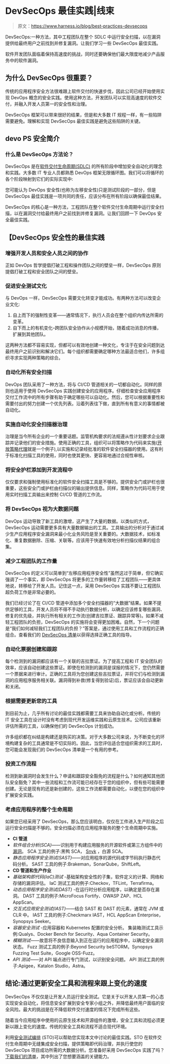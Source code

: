 # DevSecOps 最佳实践|线束

> 原文：<https://www.harness.io/blog/best-practices-devsecops>

DevSecOps:一种方法，其中工程团队在整个 SDLC 中运行安全扫描，以在漏洞提供给最终用户之前找到并修复漏洞。让我们学习一些 DevSecOps 最佳实践。

软件开发团队面临着保持高速度的挑战，同时还要确保他们最大限度地减少产品服务中的软件漏洞。

## **为什么 DevSecOps 很重要？**

传统的应用程序安全方法很难跟上软件交付的快速步伐，因此公司已经开始使用实现 DevOps 概念的安全实践。使用这种方法，开发团队可以实现高速度的软件交付，并融入开发人员第一的安全性和治理。

DevSecOps 框架可以带来很好的结果，但是和大多数 IT 规程一样，有一些陷阱需要避免。理解和实现 DevSecOps 最佳实践是避免这些陷阱的关键。

## **devo PS 安全简介**

### **什么是 DevSecOps 方法论？**

DevSecOps 是在[软件交付生命周期(SDLC)](https://harness.io/blog/devops/software-development-life-cycle/) 的所有阶段中增加安全自动化的理念和实践。大多数 IT 专业人员都熟悉 DevOps 框架无限循环图。我们可以将循环的各个阶段映射到它们的实际实现中:

您可能认为 DevOps 安全性(也称为左移安全性)只是测试阶段的一部分，但是 DevSecOps 最佳实践是一项共同的责任，应该分布在所有阶段以确保最佳结果。

DevSecOps 的核心是一种方法，工程团队在整个软件交付生命周期中运行安全扫描，以在漏洞交付给最终用户之前找到并修复漏洞。让我们回顾一下 DevOps 安全最佳实践。

## 【DevSecOps 安全性的最佳实践

### 增强开发人员和安全人员之间的协作

正如 DevOps 哲学提倡打破工程和操作团队之间的壁垒一样，DevSecOps 原则提倡打破工程和安全团队之间的壁垒。

### 促进安全测试文化

与 DevOps 一样，DevSecOps 需要文化转变才能成功。有两种方法可以改变企业文化:

1.  自上而下的强制性变革——通常情况下，执行人员会在整个组织内传达所需的变革。
2.  自下而上的有机变化–跨团队安全协作从小规模开始，随着成功消息的传播，扩展到其他团队。

这两种方法都不容易实现，但都可以有效地创建一种文化，专注于在安全问题到达最终用户之前识别和解决它们。每个组织都需要确定哪种方法最适合他们，许多组织寻求实现两种策略的综合。

### 自动化所有安全扫描

DevOps 团队采用了一种方法，将与 CI/CD 管道相关的一切都自动化。同样的原则也适用于使用 DevSecOps 实践创建安全的应用程序。仔细检查安全应用程序交付工作流中的所有步骤有助于确定哪些可以自动化。然后，您可以根据重要性和需要付出的努力创建一个优先列表。沿着列表往下做，直到所有有意义的事情都被自动化。

### 实施自动化安全扫描器治理

治理是当今所有企业的一个重要话题。监管机构要求的法规遵从性计划要求企业跟踪并记录他们的安全措施。使用正确的工具，组织可以将策略作为代码来实施([开放策略代理](https://harness.io/blog/continuous-delivery/policy-enforced-pipeline-opa/)就是一个例子),以实施和记录经批准的软件安全扫描器的使用。这有利于标准化扫描工具的使用，同时也使其更快、更容易地通过合规性审核。

### 将安全护栏添加到开发流程中

仅仅要求和强制使用标准化的软件安全扫描工具是不够的。提供安全门或护栏也很重要，这些安全门或护栏由扫描仪的输出提供信息。同样，策略作为代码可用于使用实时扫描工具输出来控制 CI/CD 管道的工作流。

### 将 DevSecOps 视为大数据问题

DevOps 运动导致了新工具的激增，这产生了大量的数据。以类似的方式，DevSecOps 运动需要更多具有大量数据输出的工具。工具输出的分析对于通过减少生产应用程序安全漏洞来最小化业务风险是至关重要的。大数据技术，如标准化、重复数据删除、压缩、关联等。应该用于快速有效地分析扫描仪结果的组合集。

### 减少工程团队的工作量

DevSecOps 的定义可以简单到“左移应用程序安全性”虽然这过于简单，但它确实强调了一个事实，即 DevSecOps 将更多的工作量转移给了工程团队——更具体地说，转移给了开发人员。记住这一点，采用 DevSecOps 实践不要让工程团队超负荷工作是非常必要的。

我们已经讨论了在 CI/CD 管道中添加多个安全扫描器的“大数据”结果。如果不提供足够的工具，开发人员将不得不手动执行数据分析，以确定应该修复哪些漏洞、修复的优先级，并执行所有相关的工作流(创建吉拉票证、跟踪异常等)。如果不减轻工程团队的负担，DevSecOps 的实施将会变得更加困难。自然，下一个问题是“我们如何减轻我们工程团队的负担？”答案是，通过使用工具和工作流程的正确组合。查看我们的 [DevSecOps 清单](https://harness.io/learn/ebooks/devsecops-tool-checklist')以获得选择正确工具的指导。

### 自动化票据创建和跟踪

每个检测到的漏洞都应该有一个关联的吉拉票证。为了提高工程和 IT 安全团队的效率，应该自动创建这些票证。即使在检测到的漏洞是误报的情况下，您仍然需要一个票据来进行审计。正确的工具将为您创建这些吉拉票证，并将它们与检测到漏洞的应用程序服务相关联。漏洞得到补救(修复得到验证)后，票证应该会自动更新和关闭。

### 根据需要更新您的工具

到目前为止，几乎所有讨论的最佳实践都需要工具来协助自动化或分析。传统的 IT 安全工具在设计时没有考虑到现代开发运维实践和云原生技术。公司应该重新评估所需的工具，以确保他们的 DevSecOps 计划成功。

许多组织都在纠结是构建还是购买的决策。对于大多数公司来说，为不断变化的环境构建复杂的工具通常是不切实际的。因此，当您评估适合您组织需求的工具时，您可能会发现我们的 DevSecOps 清单是一个有用的参考。

### 投资工作流程

检测到新漏洞时会发生什么？申请和跟踪安全豁免的流程是什么？如何通知其他团队安全豁免？其中一些流程和工作流可能已经存在于您的组织中，但有些可能需要创建。无论是现有的还是新创建的，这些工作流都需要自动化，以便在您的组织中扩展安全实践。

### 考虑应用程序的整个生命周期

如果您已经采用了 DevSecOps，那么您应该明白，仅仅在工件进入生产阶段之后运行安全扫描是不够的。安全扫描必须在应用程序服务的整个生命周期中实施。

*   **CI 管道**
*   *软件组合分析(SCA)*——识别用于构建应用服务的开源软件或第三方组件中的[漏洞](https://harness.io/blog/devops/vulnerability-scanning-ci-cd-pipeline/)。
    SCA 工具的例子:黑鸭 SCA， [Snyk](https://harness.io/blog/continuous-delivery/snyk-harness-vulnerabilities/) ，白源 SCA。
*   *静态应用程序安全测试(SAST)*——对应用程序的源代码或字节码执行静态代码分析。
    SAST 工具的例子:Brakeman，SonarQube，ShiftLeft。
*   **CD 管道和生产作业**
*   *基础架构即代码(IaC)测试* -基础架构安全性的子集，软件定义的计算、网络和存储的漏洞评估。
    IaC 测试工具的例子:Checkov，TFLint，Terrafirma。
*   *动态应用程序安全测试(DAST)* -在运行时分析应用程序，以确定是否存在漏洞。
    DAST 工具的例子:MicroFocus Fortify、OWASP ZAP、HCL AppScan。
*   *交互式应用安全测试(IAST)*——结合 SAST 和 DAST 的元素，通常在 JVM 或 CLR 中。
    IAST 工具的例子:Checkmarx IAST，HCL AppScan Enterprise，Synopsys Seeker。
*   *容器安全测试* -应用容器和 Kubernetes 配置的安全分析。
    集装箱测试工具示例:Qualys、Docker Bench for Security、Aqua Container Security。
*   *模糊测试*——故意将不良信息输入到正在运行的应用程序中，以确定安全漏洞状态。
    Fuzz 测试工具的例子:Beyond Security beSTORM，Synopsys Fuzzing Test Suite，Google OSS-Fuzz。
*   *API 测试*——对 API 端点进行专门测试，以识别安全问题。
    API 测试工具的例子:Apigee，Katalon Studio，Astra。

## **结论:通过更新安全工具和流程来跟上变化的速度**

DevSecOps 不仅仅是让开发人员运行安全测试。它是关于以开发人员第一的心态实现安全自动化，将信息安全扩展到安全专家小组之外，并降低最终用户面临的安全风险。最大的挑战是在不降低软件交付速度的情况下完成所有这些。

随着当今应用程序中使用的云原生技术和开源组件的激增，安全工具和流程必须更新以跟上变化的速度。传统的安全工具和流程不适合现代环境。

利用[安全测试编排](https://harness.io/products/security-testing-orchestration) (STO)可以帮助您实现本文中讨论的最佳实践。STO 在软件交付生命周期中无缝集成安全扫描，提供策略即代码治理，并执行使您的 DevSecOps 项目成功所需的大数据分析。您准备好采用 DevSecOps 实践了吗？[下载我们的清单](https://harness.io/learn/ebooks/devsecops-tool-checklist)，其中列出了您想要涵盖的关键能力。